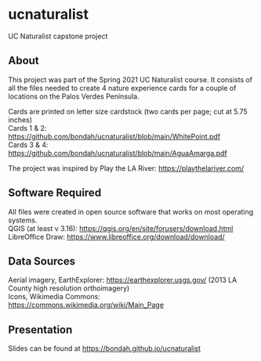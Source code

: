 # ucnaturalist
UC Naturalist capstone project

## About
This project was part of the Spring 2021 UC Naturalist course. It consists of all the files needed to create 4 nature experience cards for a couple of locations on the Palos Verdes Peninsula.

Cards are printed on letter size cardstock (two cards per page; cut at 5.75 inches) \
Cards 1 & 2: https://github.com/bondah/ucnaturalist/blob/main/WhitePoint.pdf \
Cards 3 & 4: https://github.com/bondah/ucnaturalist/blob/main/AguaAmarga.pdf

The project was inspired by Play the LA River: https://playthelariver.com/

## Software Required
All files were created in open source software that works on most operating systems. \
QGIS (at least v 3.16): https://qgis.org/en/site/forusers/download.html \
LibreOffice Draw: https://www.libreoffice.org/download/download/

## Data Sources
Aerial imagery, EarthExplorer: https://earthexplorer.usgs.gov/ (2013 LA County high resolution orthoimagery) \
Icons, Wikimedia Commons: https://commons.wikimedia.org/wiki/Main_Page

## Presentation
Slides can be found at https://bondah.github.io/ucnaturalist
